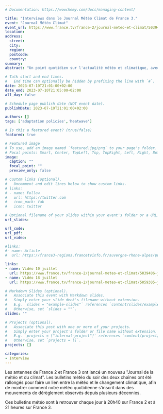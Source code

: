 ```yaml
---
# Documentation: https://wowchemy.com/docs/managing-content/

title: "Interviews dans le Journal Météo Climat de France 3."
event: "Journal Météo Climat"
event_url: https://www.france.tv/france-2/journal-meteo-et-climat/5039406-journal-meteo-climat.html
location:
address:
  street:
  city:
  region:
  postcode:
  country:
summary: 
abstract: "Un point quotidien sur l'actualité météo et climatique, avec des reportages et des interviews d'experts."

# Talk start and end times.
#   End time can optionally be hidden by prefixing the line with `#`.
date: 2023-07-10T21:01:00+02:00
date_end: 2023-07-10T21:05:00+02:00
all_day: false

# Schedule page publish date (NOT event date).
publishDate: 2023-07-10T21:01:00+02:00

authors: []
tags: ['adaptation policies','heatwave']

# Is this a featured event? (true/false)
featured: true

# Featured image
# To use, add an image named `featured.jpg/png` to your page's folder. 
# Focal points: Smart, Center, TopLeft, Top, TopRight, Left, Right, BottomLeft, Bottom, BottomRight.
image:
  caption: ""
  focal_point: ""
  preview_only: false

# Custom links (optional).
#   Uncomment and edit lines below to show custom links.
# links:
# - name: Follow
#   url: https://twitter.com
#   icon_pack: fab
#   icon: twitter

# Optional filename of your slides within your event's folder or a URL.
url_slides:

url_code:
url_pdf:
url_video: 

#links:
#- name: Article
#  url: https://france3-regions.francetvinfo.fr/auvergne-rhone-alpes/puy-de-dome/clermont-ferrand/rechauffement-climatique-vegetaliser-nos-communes-est-ce-suffisant-on-fait-le-point-avec-des-experts-2754830.html

links:
- name: Vidéo 10 juillet
  url: https://www.france.tv/france-2/journal-meteo-et-climat/5039406-journal-meteo-climat.html
- name: Vidéo 18 juillet
  url: https://www.france.tv/france-2/journal-meteo-et-climat/5059305-journal-meteo-climat.html

# Markdown Slides (optional).
#   Associate this event with Markdown slides.
#   Simply enter your slide deck's filename without extension.
#   E.g. `slides = "example-slides"` references `content/slides/example-slides.md`.
#   Otherwise, set `slides = ""`.
slides: ""

# Projects (optional).
#   Associate this post with one or more of your projects.
#   Simply enter your project's folder or file name without extension.
#   E.g. `projects = ["internal-project"]` references `content/project/deep-learning/index.md`.
#   Otherwise, set `projects = []`.
projects: []

categories:
- Interview
---
```



Les antennes de France 2 et France 3 ont lancé un nouveau "Journal de la météo et du climat". Les bulletins météo du soir des deux chaînes ont été rallongés pour faire un lien entre la météo et le changement climatique, afin de montrer comment notre météo quotidienne s'inscrit dans des mouvements de dérèglement observés depuis plusieurs décennies.

Ces bulletins météo sont à retrouver chaque jour à 20h40 sur France 2 et à 21 heures sur France 3.
